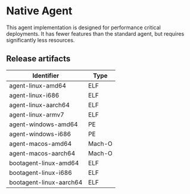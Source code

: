 # Native Agent
This agent implementation is designed for performance critical deployments. It
has fewer features than the standard agent, but requires significantly less resources.

## Release artifacts

| Identifier              | Type       |
|-------------------------|------------|
| agent-linux-amd64       | ELF        |
| agent-linux-i686        | ELF        |
| agent-linux-aarch64     | ELF        |
| agent-linux-armv7       | ELF        |
| agent-windows-amd64     | PE         |
| agent-windows-i686      | PE         |
| agent-macos-amd64       | Mach-O     |
| agent-macos-aarch64     | Mach-O     |
| bootagent-linux-amd64   | ELF        |
| bootagent-linux-i686    | ELF        |
| bootagent-linux-aarch64 | ELF        |
